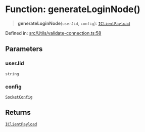 # Function: generateLoginNode()

> **generateLoginNode**(`userJid`, `config`): [`IClientPayload`](../namespaces/proto/interfaces/IClientPayload.md)

Defined in: [src/Utils/validate-connection.ts:58](https://github.com/Fokusdotid/Baileys/blob/982cc5b3c62bfc7b56d2f8f8427b6c1a2dda856f/src/Utils/validate-connection.ts#L58)

## Parameters

### userJid

`string`

### config

[`SocketConfig`](../type-aliases/SocketConfig.md)

## Returns

[`IClientPayload`](../namespaces/proto/interfaces/IClientPayload.md)

